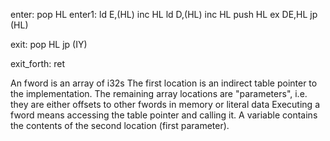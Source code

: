 enter:
    pop HL
enter1:
    ld E,(HL)
    inc HL
    ld D,(HL)
    inc HL
    push HL
    ex DE,HL
    jp (HL)


exit:
    pop HL
    jp (IY)

exit_forth:
    ret


An fword is an array of i32s
The first location is an indirect table pointer to the implementation. The remaining array locations are "parameters", i.e. they are either offsets to other fwords in memory or literal data
Executing a fword means accessing the table pointer and calling it. A variable contains the contents of the second location (first parameter).



